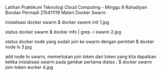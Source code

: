 Latihan Praktikum Teknologi Cloud Computing - Minggu 8
Rahadiyan Bondan Permadi
215411119
Materi
Docker Swarm

inisialisasi docker swarm
$ docker swarm init
1.jpg

status docker swarm
$ docker info | grep -i swarm
2.jpg

status docker node yang sudah join ke swarm dengan perintah
$ docker node ls
3.jpg

add node to swarm, memerlukan join token dari token yang kita dapatkan ketika inisialisasi swarm pada gambar pertama diatas :
$ docker swarm join-token worker
4.jpg
